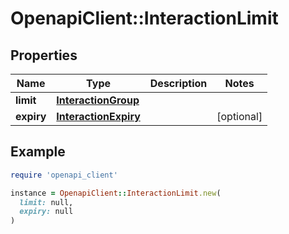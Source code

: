 # OpenapiClient::InteractionLimit

## Properties

| Name | Type | Description | Notes |
| ---- | ---- | ----------- | ----- |
| **limit** | [**InteractionGroup**](InteractionGroup.md) |  |  |
| **expiry** | [**InteractionExpiry**](InteractionExpiry.md) |  | [optional] |

## Example

```ruby
require 'openapi_client'

instance = OpenapiClient::InteractionLimit.new(
  limit: null,
  expiry: null
)
```

